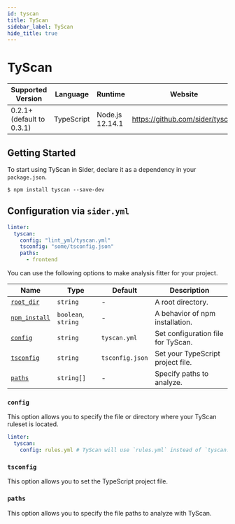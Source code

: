 ```yaml
---
id: tyscan
title: TyScan
sidebar_label: TyScan
hide_title: true
---
```


# TyScan

| Supported Version         | Language   | Runtime         | Website                         |
| ------------------------- | ---------- | --------------- | ------------------------------- |
| 0.2.1+ (default to 0.3.1) | TypeScript | Node.js 12.14.1 | https://github.com/sider/tyscan |

## Getting Started

To start using TyScan in Sider, declare it as a dependency in your `package.json`.

```shell
$ npm install tyscan --save-dev
```

## Configuration via `sider.yml`

```yaml
linter:
  tyscan:
    config: "lint_yml/tyscan.yml"
    tsconfig: "some/tsconfig.json"
    paths:
      - frontend
```

You can use the following options to make analysis fitter for your project.

| Name                                                                              | Type                | Default         | Description                        |
| --------------------------------------------------------------------------------- | ------------------- | --------------- | ---------------------------------- |
| [`root_dir`](../../getting-started/custom-configuration.md#root_dir-option)       | `string`            | -               | A root directory.                  |
| [`npm_install`](../../getting-started/custom-configuration.md#npm_install-option) | `boolean`, `string` | -               | A behavior of npm installation.    |
| [`config`](#config)                                                               | `string`            | `tyscan.yml`    | Set configuration file for TyScan. |
| [`tsconfig`](#tsconfig)                                                           | `string`            | `tsconfig.json` | Set your TypeScript project file.  |
| [`paths`](#paths)                                                                 | `string[]`          | -               | Specify paths to analyze.          |

### `config`

This option allows you to specify the file or directory where your TyScan ruleset is located.

```yaml
linter:
  tyscan:
    config: rules.yml # TyScan will use `rules.yml` instead of `tyscan.yml` as the ruleset.
```

### `tsconfig`

This option allows you to set the TypeScript project file.

### `paths`

This option allows you to specify the file paths to analyze with TyScan.
